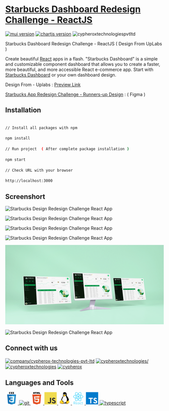 # [Starbucks Dashboard Redesign Challenge - ReactJS](https://github.com/CypheroxTechnologiesPvtLtd/Starbucks-Design-Redesign-Challenge-React-App)

[![mui version](https://img.shields.io/badge/MUI-5.2.7-blue)](https://mui.com/)
[![chartjs version](https://img.shields.io/badge/chartjs-3.7.0-yellowgreen)](https://www.chartjs.org/)
<img src="https://komarev.com/ghpvc/?username=cypheroxtechnologiespvtltd&label=Profile%20views&color=0e75b6&style=flat" alt="cypheroxtechnologiespvtltd" />



Starbucks Dashboard Redesign Challenge - ReactJS ( Design From UpLabs )

Create beautiful [React](https://reactjs.org/) apps in a flash. "Starbucks Dashboard" is a simple and customizable component dashboard that allows you to create a faster, more beautiful, and more accessible React e-commerce app. Start with [Starbucks Dashboard](https://github.com/CypheroxTechnologiesPvtLtd/Starbucks-Design-Redesign-Challenge-React-App) or your own dashboard design.

Design From - Uplabs : [Preview Link](https://www.uplabs.com/posts/starbucks-dashboard-14194e2f-cc8a-4b93-bfa2-851432c9054a) 

[Starbucks App Redesign Challenge - Runners-up Design](https://www.uplabs.com/challenges/starbucks-app-redesign-challenge/results) :  ( Figma )

## Installation

```sh

// Install all packages with npm 

npm install

// Run project  ( After complete package installation )

npm start 

// Check URL with your browser

http://localhost:3000

```

## Screenshort


![Starbucks Design Redesign Challenge React App](https://raw.githubusercontent.com/CypheroxTechnologiesPvtLtd/Starbucks-Design-Redesign-Challenge-React-App/master/Starbucks%20Design%20Redesign%20Challenge%20React%20App-preview.png)

![Starbucks Design Redesign Challenge React App](https://github.com/CypheroxTechnologiesPvtLtd/Starbucks-Dashboard-Redesign-Challenge-React-App/blob/master/images/img6-edited.jpg?raw=true)


![Starbucks Design Redesign Challenge React App](https://github.com/CypheroxTechnologiesPvtLtd/Starbucks-Dashboard-Redesign-Challenge-React-App/blob/master/images/img2.jpg?raw=true)


![Starbucks Design Redesign Challenge React App](https://github.com/CypheroxTechnologiesPvtLtd/Starbucks-Dashboard-Redesign-Challenge-React-App/blob/master/images/img4.jpg?raw=true)


![Starbucks Design Redesign Challenge React App](https://raw.githubusercontent.com/CypheroxTechnologiesPvtLtd/Starbucks-Dashboard-Redesign-Challenge-React-App/master/images/img3.jpg)


![Starbucks Design Redesign Challenge React App](https://github.com/CypheroxTechnologiesPvtLtd/Starbucks-Dashboard-Redesign-Challenge-React-App/blob/master/images/img5.jpg?raw=true)


## Connect with us

<p align="left">
<a href="https://linkedin.com/in/company/cypherox-technologies-pvt-ltd" target="blank"><img align="center" src="https://raw.githubusercontent.com/rahuldkjain/github-profile-readme-generator/master/src/images/icons/Social/linked-in-alt.svg" alt="company/cypherox-technologies-pvt-ltd" height="30" width="40" /></a>
<a href="https://fb.com/cypheroxtechnologies/" target="blank"><img align="center" src="https://raw.githubusercontent.com/rahuldkjain/github-profile-readme-generator/master/src/images/icons/Social/facebook.svg" alt="cypheroxtechnologies/" height="30" width="40" /></a>
<a href="https://instagram.com/cypheroxtechnologies" target="blank"><img align="center" src="https://raw.githubusercontent.com/rahuldkjain/github-profile-readme-generator/master/src/images/icons/Social/instagram.svg" alt="cypheroxtechnologies" height="30" width="40" /></a>
<a href="https://www.behance.net/cypherox" target="blank"><img align="center" src="https://raw.githubusercontent.com/rahuldkjain/github-profile-readme-generator/master/src/images/icons/Social/behance.svg" alt="cypherox" height="30" width="40" /></a>
</p>

## Languages and Tools

<p align="left"> <a href="https://www.w3schools.com/css/" target="_blank" rel="noreferrer"> <img src="https://raw.githubusercontent.com/devicons/devicon/master/icons/css3/css3-original-wordmark.svg" alt="css3" width="40" height="40"/> </a> <a href="https://git-scm.com/" target="_blank" rel="noreferrer"> <img src="https://www.vectorlogo.zone/logos/git-scm/git-scm-icon.svg" alt="git" width="40" height="40"/> </a> <a href="https://www.w3.org/html/" target="_blank" rel="noreferrer"> <img src="https://raw.githubusercontent.com/devicons/devicon/master/icons/html5/html5-original-wordmark.svg" alt="html5" width="40" height="40"/> </a> <a href="https://developer.mozilla.org/en-US/docs/Web/JavaScript" target="_blank" rel="noreferrer"> <img src="https://raw.githubusercontent.com/devicons/devicon/master/icons/javascript/javascript-original.svg" alt="javascript" width="40" height="40"/> </a> <a href="https://www.linux.org/" target="_blank" rel="noreferrer"> <img src="https://raw.githubusercontent.com/devicons/devicon/master/icons/linux/linux-original.svg" alt="linux" width="40" height="40"/> </a> <a href="https://reactjs.org/" target="_blank" rel="noreferrer"> <img src="https://raw.githubusercontent.com/devicons/devicon/master/icons/react/react-original-wordmark.svg" alt="react" width="40" height="40"/> </a> <a href="https://www.typescriptlang.org/" target="_blank" rel="noreferrer"> <img src="https://raw.githubusercontent.com/devicons/devicon/master/icons/typescript/typescript-original.svg" alt="typescript" width="40" height="40"/> </a> <a href="https://code.visualstudio.com/" target="_blank" rel="noreferrer"> <img src="https://code.visualstudio.com/assets/apple-touch-icon.png" alt="typescript" width="40" height="40"/> </a> 
</p>

<!-- ## Organization
<a href="https://www.cypherox.com/" >
<strong> Cypherox Technologies Pvt. Ltd <strong>
</a>
 -->
